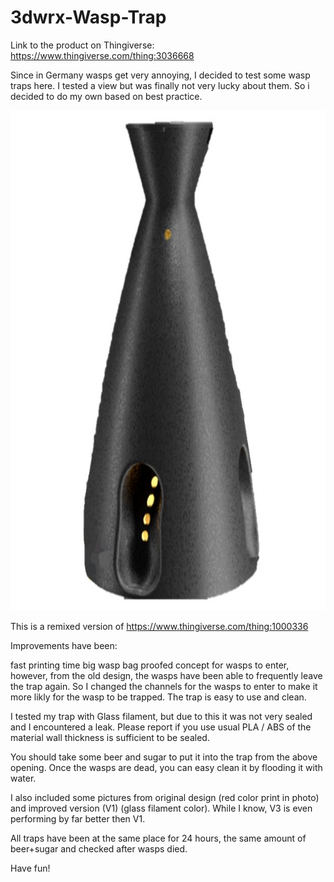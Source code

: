 # 3dwrx-Wasp-Trap


Link to the product on Thingiverse:
https://www.thingiverse.com/thing:3036668


Since in Germany wasps get very annoying, I decided to test some wasp traps here. I tested a view but was finally not very lucky about them. So i decided to do my own based on best practice.

<p align="center">
  <img 
    width="600"
    height="800"
    src="https://github.com/thomaszipf/3dwrx-Wasp-Trap/blob/main/Images/Wasp-Trap.png"
  >
</p>

This is a remixed version of https://www.thingiverse.com/thing:1000336

Improvements have been:

fast printing time
big wasp bag
proofed concept for wasps to enter, however, from the old design, the wasps have been able to frequently leave the trap again. So I changed the channels for the wasps to enter to make it more likly for the wasp to be trapped.
The trap is easy to use and clean.

I tested my trap with Glass filament, but due to this it was not very sealed and I encountered a leak. Please report if you use usual PLA / ABS of the material wall thickness is sufficient to be sealed.

You should take some beer and sugar to put it into the trap from the above opening.
Once the wasps are dead, you can easy clean it by flooding it with water.

I also included some pictures from original design (red color print in photo) and improved version (V1) (glass filament color).
While I know, V3 is even performing by far better then V1.

All traps have been at the same place for 24 hours, the same amount of beer+sugar and checked after wasps died.

Have fun!
